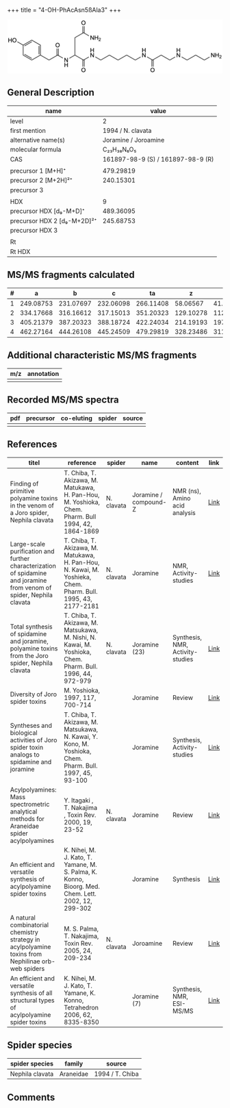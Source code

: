 +++
title = "4-OH-PhAcAsn5ßAla3"
+++

![](/img/4-OH-PhAcAsn5bAla3.png)

## General Description

| name                        | value                             |
|-----------------------------|-----------------------------------|
| level                       | 2                                 |
| first mention               | 1994 / N. clavata                 |
| alternative name(s)         | Joramine / Joroamine              |
| molecular formula           | C₂₃H₃₈N₆O₅                        |
| CAS                         | 161897-98-9 (S) / 161897-98-9 (R) |
|                             |                                   |
| precursor 1 [M+H]⁺          | 479.29819                         |
| precursor 2 [M+2H]²⁺        | 240.15301                         |
| precursor 3                 |                                   |
|                             |                                   |
| HDX                         | 9                                 |
| precursor HDX   [d₉-M+D]⁺   | 489.36095                         |
| precursor HDX 2 [d₉-M+2D]²⁺ | 245.68753                         |
| precursor HDX 3             |                                   |
|                             |                                   |
| Rt                          |                                   |
| Rt HDX                      |                                   |

## MS/MS fragments calculated

| # | a         | b         | c         | ta        | z         | y         | tz        |
|---|-----------|-----------|-----------|-----------|-----------|-----------|-----------|
| 1 | 249.08753 | 231.07697 | 232.06098 | 266.11408 | 58.06567  | 41.03912  | 75.09222  |
| 2 | 334.17668 | 316.16612 | 317.15013 | 351.20323 | 129.10278 | 112.07623 | 146.12933 |
| 3 | 405.21379 | 387.20323 | 388.18724 | 422.24034 | 214.19193 | 197.16538 | 231.21848 |
| 4 | 462.27164 | 444.26108 | 445.24509 | 479.29819 | 328.23486 | 311.20831 | 345.26141 |

## Additional characteristic MS/MS fragments

| m/z       | annotation |
|-----------|------------|
|           |            |

## Recorded MS/MS spectra

| pdf | precursor | co-eluting | spider    | source                              |
|-----|-----------|------------|-----------|-------------------------------------|
|     |           |            |           |                                     |

## References

| titel                                                                                                                 | reference                                                                                                    | spider     | name                  | content                          | link                                                                                                |
|-----------------------------------------------------------------------------------------------------------------------|--------------------------------------------------------------------------------------------------------------|------------|-----------------------|----------------------------------|-----------------------------------------------------------------------------------------------------|
| Finding of primitive polyamine toxins in the venom of a Joro spider, Nephila clavata                                  | T. Chiba, T. Akizawa, M. Matukawa, H. Pan-Hou, M. Yoshioka, Chem. Pharm. Bull 1994, 42, 1864-1869            | N. clavata | Joramine / compound-Z | NMR (ns), Amino acid analysis    | [Link](https://www.jstage.jst.go.jp/article/cpb1958/42/9/42_9_1864/_article)                        |
| Large-scale purification and further characterization of spidamine and joramine from venom of spider, Nephila clavata | T. Chiba, T. Akizawa, M. Matukawa, H. Pan-Hou, N. Kawai, M. Yoshieka, Chem. Pharm. Bull. 1995, 43, 2177-2181 | N. clavata | Joramine              | NMR, Activity-studies            | [Link](https://www.jstage.jst.go.jp/article/cpb1958/43/12/43_12_2177/_article)                      |
| Total synthesis of spidamine and joramine, polyamine toxins from the Joro spider, Nephila clavata                     | T. Chiba, T. Akizawa, M. Matsukawa, M. Nishi, N. Kawai, M. Yoshioka, Chem. Pharm. Bull. 1996, 44, 972-979    | N. clavata | Joramine (23)         | Synthesis, NMR, Activity-studies | [Link](https://www.jstage.jst.go.jp/article/cpb1958/44/5/44_5_972/_article)                         |
| Diversity of Joro spider toxins                                                                                       | M. Yoshioka,  1997, 117, 700-714                                                                             |            | Joramine              | Review                           | [Link](https://www.jstage.jst.go.jp/article/yakushi1947/117/10-11/117_10-11_700/_article/-char/ja/) |
| Syntheses and biological activities of Joro spider toxin analogs to spidamine and joramine                            | T. Chiba, T. Akizawa, M. Matsukawa, N. Kawai, Y. Kono, M. Yoshioka, Chem. Pharm. Bull. 1997, 45, 93-100      |            | Joramine              | Synthesis, Activity-studies      | [Link](https://www.jstage.jst.go.jp/article/cpb1958/45/1/45_1_93/_article)                          |
| Acylpolyamines: Mass spectrometric analytical methods for Araneidae spider acylpolyamines                             | Y. Itagaki , T. Nakajima , Toxin Rev. 2000, 19, 23-52                                                        | N. clavata | Joramine              | Review                           | [Link](https://www.tandfonline.com/doi/abs/10.1081/TXR-100100314)                                   |
| An efficient and versatile synthesis of acylpolyamine spider toxins                                                   | K. Nihei, M. J. Kato, T. Yamane, M. S. Palma, K. Konno, Bioorg. Med. Chem. Lett. 2002, 12, 299-302           |            | Joramine              | Synthesis                        | [Link](https://www.sciencedirect.com/science/article/pii/S0960894X01007338)                         |
| A natural combinatorial chemistry strategy in acylpolyamine toxins from Nephilinae orb-web spiders                    | M. S. Palma, T. Nakajima, Toxin Rev. 2005, 24, 209-234                                                       | N. clavata | Joroamine             | Review                           | [Link](https://www.tandfonline.com/doi/abs/10.1081/TXR-200057857)                                   |
| An efficient and versatile synthesis of all structural types of acylpolyamine spider toxins                           | K. Nihei, M. J. Kato, T. Yamane, K. Konno, Tetrahedron 2006, 62, 8335-8350                                   |            | Joramine (7)          | Synthesis, NMR, ESI-MS/MS        | [Link](https://www.sciencedirect.com/science/article/pii/S0040402006009811)                         |

## Spider species

| spider species  | family    | source          |
|-----------------|-----------|-----------------|
| Nephila clavata | Araneidae | 1994 / T. Chiba |

## Comments